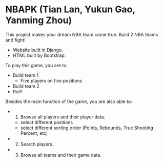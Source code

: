 NBAPK (Tian Lan, Yukun Gao, Yanming Zhou)
=====

This project makes your dream NBA team come true. Build 2 NBA teams and fight!
- Website built in Django.
- HTML built by Bootstrap.

To play this game, you are to:
   - Build team 1
      - Five players on five positions 
   - Build team 2
   - Roll!

Besides the main function of the game, you are also able to:
- 1. Browse all players and their player data.
   - select different positions
   - select different sorting order (Points, Rebounds, True Shooting Percent, etc)
- 2. Search players.
- 3. Browse all teams and their game data.





